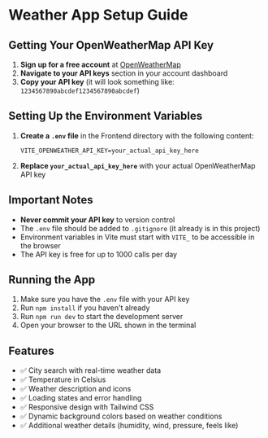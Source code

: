 # Weather App Setup Guide

## Getting Your OpenWeatherMap API Key

1. **Sign up for a free account** at [OpenWeatherMap](https://openweathermap.org/api)
2. **Navigate to your API keys** section in your account dashboard
3. **Copy your API key** (it will look something like: `1234567890abcdef1234567890abcdef`)

## Setting Up the Environment Variables

1. **Create a `.env` file** in the Frontend directory with the following content:
   ```
   VITE_OPENWEATHER_API_KEY=your_actual_api_key_here
   ```

2. **Replace `your_actual_api_key_here`** with your actual OpenWeatherMap API key

## Important Notes

- **Never commit your API key** to version control
- The `.env` file should be added to `.gitignore` (it already is in this project)
- Environment variables in Vite must start with `VITE_` to be accessible in the browser
- The API key is free for up to 1000 calls per day

## Running the App

1. Make sure you have the `.env` file with your API key
2. Run `npm install` if you haven't already
3. Run `npm run dev` to start the development server
4. Open your browser to the URL shown in the terminal

## Features

- ✅ City search with real-time weather data
- ✅ Temperature in Celsius
- ✅ Weather description and icons
- ✅ Loading states and error handling
- ✅ Responsive design with Tailwind CSS
- ✅ Dynamic background colors based on weather conditions
- ✅ Additional weather details (humidity, wind, pressure, feels like) 